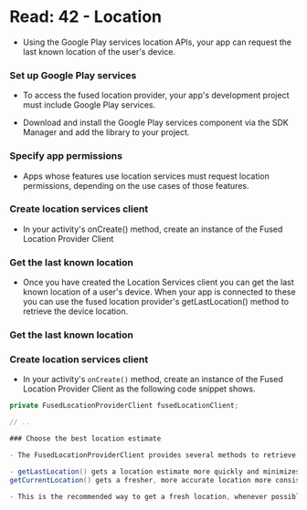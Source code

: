 # Read: 42 - Location

- Using the Google Play services location APIs, your app can request the last known location of the user's device.

### Set up Google Play services

- To access the fused location provider, your app's development project must include Google Play services.

- Download and install the Google Play services component via the SDK Manager and add the library to your project.

### Specify app permissions

- Apps whose features use location services must request location permissions, depending on the use cases of those features.

### Create location services client

- In your activity's onCreate() method, create an instance of the Fused Location Provider Client

### Get the last known location

- Once you have created the Location Services client you can get the last known location of a user's device. When your app is connected to these you can use the fused location provider's getLastLocation() method to retrieve the device location.

### Get the last known location

### Create location services client

- In your activity's `onCreate()` method, create an instance of the Fused Location Provider Client as the following code snippet shows.

```java
private FusedLocationProviderClient fusedLocationClient;

// ..

### Choose the best location estimate

- The FusedLocationProviderClient provides several methods to retrieve device location information. Choose from one of the following, depending on your app's use case:

- getLastLocation() gets a location estimate more quickly and minimizes battery usage that can be attributed to your app. However, the location information might be out of date, if no other clients have actively used location recently.
getCurrentLocation() gets a fresher, more accurate location more consistently. However, this method can cause active location computation to occur on the device

- This is the recommended way to get a fresh location, whenever possible, and is safer than alternatives like starting and managing location updates yourself using requestLocationUpdates(). If your app calls requestLocationUpdates(), your app can sometimes consume large amounts of power if location isn't available, or if the request isn't stopped correctly after obtaining a fresh location.

